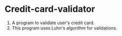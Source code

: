 # Credit-card-validator

1) A program to validate user's credit card.      
2) This program uses Luhn's algorithm for validations.
